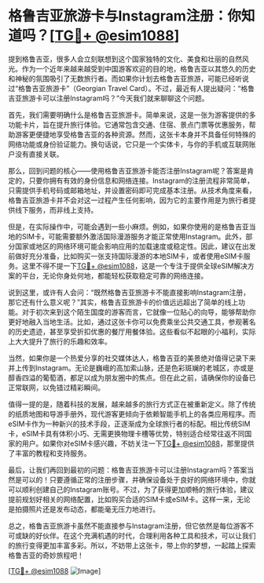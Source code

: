 # 格鲁吉亚旅游卡与Instagram注册：你知道吗？[[TG💪+ @esim1088](https://t.me/s/esim1088)]

提到格鲁吉亚，很多人会立刻联想到这个国家独特的文化、美食和壮丽的自然风光。作为一个近年来越来越受到中国游客欢迎的目的地，格鲁吉亚以其悠久的历史和神秘的氛围吸引了无数旅行者。而如果你计划去格鲁吉亚旅游，可能已经听说过“格鲁吉亚旅游卡”（Georgian Travel Card）。不过，最近有人提出疑问：“格鲁吉亚旅游卡可以注册Instagram吗？”今天我们就来聊聊这个问题。

首先，我们需要明确什么是格鲁吉亚旅游卡。简单来说，这是一张为游客提供的多功能卡片，旨在提升旅行体验。它通常包含交通、住宿、景点门票等优惠服务，帮助游客更便捷地享受格鲁吉亚的各种资源。然而，这张卡本身并不具备任何特殊的网络功能或身份验证能力。换句话说，它只是一个实体卡，与你的手机或互联网账户没有直接关联。

那么，回到问题的核心——使用格鲁吉亚旅游卡能否注册Instagram呢？答案是肯定的，只要你拥有有效的身份信息和网络连接。Instagram的注册流程非常简单，只需提供手机号码或邮箱地址，并设置密码即可完成基本注册。从技术角度来看，格鲁吉亚旅游卡并不会对这一过程产生任何影响，因为它的主要作用是为旅行者提供线下服务，而非线上支持。

但是，在实际操作中，可能会遇到一些小麻烦。例如，如果你使用的是格鲁吉亚当地的SIM卡，可能需要额外激活国际漫游服务才能正常使用Instagram。此外，部分国家或地区的网络环境可能会影响应用的加载速度或稳定性。因此，建议在出发前做好充分准备，比如购买一张支持国际漫游的本地SIM卡，或者使用eSIM卡服务。这里不得不提一下[TG💪+ @esim1088](https://t.me/s/esim1088)，这是一个专注于提供全球eSIM解决方案的平台，无论你身处何地，都能轻松获取稳定可靠的网络连接。

说到这里，或许有人会问：“既然格鲁吉亚旅游卡不能直接影响Instagram注册，那它还有什么意义呢？”其实，格鲁吉亚旅游卡的价值远远超出了简单的线上功能。对于初次来到这个陌生国度的游客而言，它就像一位贴心的向导，能够帮助你更好地融入当地生活。比如，通过这张卡你可以免费乘坐公共交通工具，参观著名的历史遗迹，甚至享受折扣优惠的餐厅用餐体验。这些看似不起眼的小福利，实际上大大提升了旅行的乐趣和效率。

当然，如果你是一个热爱分享的社交媒体达人，格鲁吉亚的美景绝对值得记录下来并上传到Instagram。无论是巍峨的高加索山脉，还是色彩斑斓的老城区，亦或是醇香四溢的葡萄酒，都足以成为朋友圈中的焦点。但在此之前，请确保你的设备已正常联网，以免错过精彩瞬间。

值得一提的是，随着科技的发展，越来越多的旅行方式正在被重新定义。除了传统的纸质地图和导游手册外，现代游客更倾向于依赖智能手机上的各类应用程序。而eSIM卡作为一种新兴的技术手段，正逐渐成为全球旅行者的标配。相比传统SIM卡，eSIM卡具有体积小巧、无需更换物理卡槽等优势，特别适合经常往返不同国家的用户。如果你对eSIM卡感兴趣，不妨关注一下[TG💪+ @esim1088](https://t.me/s/esim1088)，那里提供了丰富的教程和支持服务。

最后，让我们再回到最初的问题：格鲁吉亚旅游卡可以注册Instagram吗？答案当然是可以的！只要遵循正常的注册步骤，并确保设备处于良好的网络环境中，你就可以顺利创建自己的Instagram账号。不过，为了获得更加顺畅的旅行体验，建议提前规划好相关的网络配置，比如购买合适的SIM卡或eSIM卡。这样一来，无论是拍摄照片还是发布动态，都能毫无压力地进行。

总之，格鲁吉亚旅游卡虽然不能直接参与Instagram注册，但它依然是每位游客不可或缺的好伙伴。在这个充满机遇的时代，合理利用各种工具和技术，可以让我们的旅行变得更加丰富多彩。所以，不妨带上这张卡，带上你的梦想，一起踏上探索格鲁吉亚的奇妙旅程吧！

[[TG💪+ @esim1088](https://t.me/s/esim1088) ![Image](https://i.postimg.cc/4NQfJmqS/Snipaste-2025-05-13-00-14-12.png)]